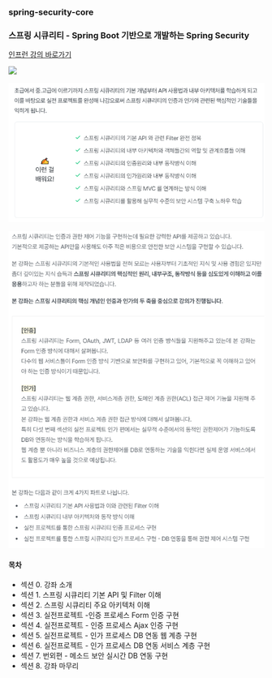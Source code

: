 ### spring-security-core

### 스프링 시큐리티 - Spring Boot 기반으로 개발하는 Spring Security

[인프런 강의 바로가기](https://www.inflearn.com/course/%EC%BD%94%EC%96%B4-%EC%8A%A4%ED%94%84%EB%A7%81-%EC%8B%9C%ED%81%90%EB%A6%AC%ED%8B%B0/dashboard)

<img src="https://cdn.inflearn.com/public/course-324591-cover/fd1a1901-d1cb-4cf3-8335-3783693eb545" width="500">

![img.png](img.png)

![img_1.png](img_1.png)

#### 목차
- 섹션 0. 강좌 소개
- 섹션 1. 스프링 시큐리티 기본 API 및 Filter 이해
- 섹션 2. 스프링 시큐리티 주요 아키텍처 이해
- 섹션 3. 실전프로젝트 -인증 프로세스  Form 인증 구현
- 섹션 4. 실전프로젝트 - 인증 프로세스 Ajax 인증 구현
- 섹션 5. 실전프로젝트 - 인가 프로세스 DB 연동 웹 계층 구현
- 섹션 6. 실전프로젝트 - 인가 프로세스 DB 연동 서비스 계층 구현
- 섹션 7. 번외편 - 메소드 보안 실시간 DB 연동 구현
- 섹션 8. 강좌 마무리